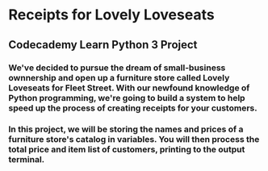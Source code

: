 # Receipts for Lovely Loveseats
## Codecademy Learn Python 3 Project
### We've decided to pursue the dream of small-business ownnership and open up a furniture store called Lovely Loveseats for Fleet Street. With our newfound knowledge of Python programming, we're going to build a system to help speed up the process of creating receipts for your customers.
### In this project, we will be storing the names and prices of a furniture store's catalog in variables. You will then process the total price and item list of customers, printing to the output terminal.


